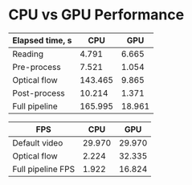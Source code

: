 # CPU vs GPU Performance

| Elapsed time, s | CPU | GPU |
| ----------- | ----------- | ----------- |
| Reading | 4.791 | 6.665 |
| Pre-process | 7.521 | 1.054 |
| Optical flow | 143.465 | 9.865 |
| Post-process | 10.214 | 1.371 |
| Full pipeline | 165.995 | 18.961 |


| FPS | CPU | GPU |
| ----------- | ----------- | ----------- |
| Default video | 29.970 | 29.970 |
| Optical flow | 2.224 | 32.335 |
| Full pipeline FPS | 1.922 | 16.824 |
